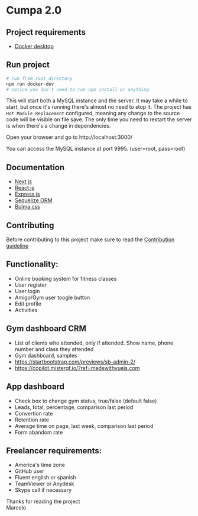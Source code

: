 # Cumpa 2.0

## Project requirements
- [Docker desktop](https://www.docker.com/products/docker-desktop)

## Run project
```sh
# run from root directory
npm run docker-dev
# notice you don't need to run npm install or anything
```
This will start both a MySQL instance and the server. It may take a while to start, but once it's running there's almost no need to stop it. The project has `Hot Module Replacement` configured, meaning any change to the source code will be visible on file save. The only time you need to restart the server is when there's a change in dependencies.

Open your browser and go to http://localhost:3000/

You can access the MySQL instance at port 9995. (user=root, pass=root)

## Documentation
- [Next js](https://nextjs.org/learn/basics/getting-started)
- [React js](https://reactjs.org/docs/introducing-jsx.html)
- [Express js](https://expressjs.com/en/guide/routing.html)
- [Sequelize ORM](https://sequelize.org/master)
- [Bulma css](https://bulma.io/documentation)

## Contributing
Before contributing to this project make sure to read the [Contribution guideline](CONTRIBUTING.md)

## Functionality:
- Online booking system for fitness classes
- User register
- User login
- Amigo/Gym user toogle button
- Edit profile
- Activities

## Gym dashboard CRM
- List of clients who attended, only if attended. Show name, phone number and class they attended
- Gym dashboard, samples
- https://startbootstrap.com/previews/sb-admin-2/
- https://copilot.mistergf.io/?ref=madewithvuejs.com

## App dashboard
- Check box to change gym status, true/false (default false)
- Leads, total, percentage, comparison last period
- Convertion rate
- Retention rate
- Average time on page, last week, comparison last period
- Form abandom rate

## Freelancer requirements:
- America's time zone
- GitHub user
- Fluent english or spanish
- TeamViewer or Anydesk
- Skype call if necessary

Thanks for reading the project<br>
Marcelo
